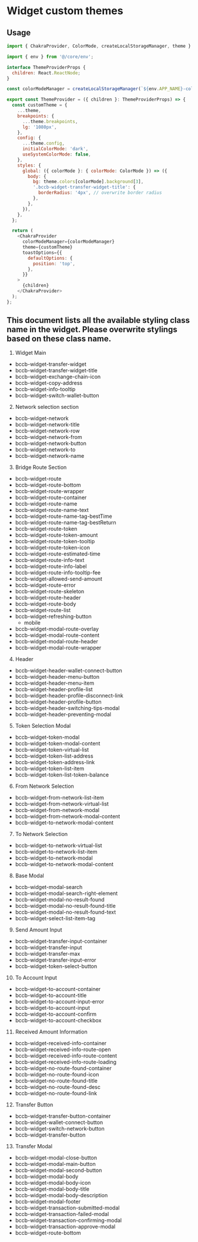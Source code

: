 # Widget custom themes

## Usage

```javascript
import { ChakraProvider, ColorMode, createLocalStorageManager, theme } from '@bnb-chain/space';

import { env } from '@/core/env';

interface ThemeProviderProps {
  children: React.ReactNode;
}

const colorModeManager = createLocalStorageManager(`${env.APP_NAME}-color-mode`);

export const ThemeProvider = ({ children }: ThemeProviderProps) => {
  const customTheme = {
    ...theme,
    breakpoints: {
      ...theme.breakpoints,
      lg: '1080px',
    },
    config: {
      ...theme.config,
      initialColorMode: 'dark',
      useSystemColorMode: false,
    },
    styles: {
      global: ({ colorMode }: { colorMode: ColorMode }) => ({
        body: {
          bg: theme.colors[colorMode].background[3],
          '.bccb-widget-transfer-widget-title': {
            borderRadius: '4px', // overwrite border radius
          },
        },
      }),
    },
  };

  return (
    <ChakraProvider
      colorModeManager={colorModeManager}
      theme={customTheme}
      toastOptions={{
        defaultOptions: {
          position: 'top',
        },
      }}
    >
      {children}
    </ChakraProvider>
  );
};
```

## This document lists all the available styling class name in the widget. Please overwrite stylings based on these class name.

1. Widget Main

- bccb-widget-transfer-widget
- bccb-widget-transfer-widget-title
- bccb-widget-exchange-chain-icon
- bccb-widget-copy-address
- bccb-widget-info-tooltip
- bccb-widget-switch-wallet-button

2. Network selection section

- bccb-widget-network
- bccb-widget-network-title
- bccb-widget-network-row
- bccb-widget-network-from
- bccb-widget-network-button
- bccb-widget-network-to
- bccb-widget-network-name

3. Bridge Route Section

- bccb-widget-route
- bccb-widget-route-bottom
- bccb-widget-route-wrapper
- bccb-widget-route-container
- bccb-widget-route-name
- bccb-widget-route-name-text
- bccb-widget-route-name-tag-bestTime
- bccb-widget-route-name-tag-bestReturn
- bccb-widget-route-token
- bccb-widget-route-token-amount
- bccb-widget-route-token-tooltip
- bccb-widget-route-token-icon
- bccb-widget-route-estimated-time
- bccb-widget-route-info-text
- bccb-widget-route-info-label
- bccb-widget-route-info-tooltip-fee
- bccb-widget-allowed-send-amount
- bccb-widget-route-error
- bccb-widget-route-skeleton
- bccb-widget-route-header
- bccb-widget-route-body
- bccb-widget-route-list
- bccb-widget-refreshing-button
  - mobile
- bccb-widget-modal-route-overlay
- bccb-widget-modal-route-content
- bccb-widget-modal-route-header
- bccb-widget-modal-route-wrapper

4. Header

- bccb-widget-header-wallet-connect-button
- bccb-widget-header-menu-button
- bccb-widget-header-menu-item
- bccb-widget-header-profile-list
- bccb-widget-header-profile-disconnect-link
- bccb-widget-header-profile-button
- bccb-widget-header-switching-tips-modal
- bccb-widget-header-preventing-modal

5. Token Selection Modal

- bccb-widget-token-modal
- bccb-widget-token-modal-content
- bccb-widget-token-virtual-list
- bccb-widget-token-list-address
- bccb-widget-token-address-link
- bccb-widget-token-list-item
- bccb-widget-token-list-token-balance

6. From Network Selection

- bccb-widget-from-network-list-item
- bccb-widget-from-network-virtual-list
- bccb-widget-from-network-modal
- bccb-widget-from-network-modal-content
- bccb-widget-to-network-modal-content

7. To Network Selection

- bccb-widget-to-network-virtual-list
- bccb-widget-to-network-list-item
- bccb-widget-to-network-modal
- bccb-widget-to-network-modal-content

8. Base Modal

- bccb-widget-modal-search
- bccb-widget-modal-search-right-element
- bccb-widget-modal-no-result-found
- bccb-widget-modal-no-result-found-title
- bccb-widget-modal-no-result-found-text
- bccb-widget-select-list-item-tag

9. Send Amount Input

- bccb-widget-transfer-input-container
- bccb-widget-transfer-input
- bccb-widget-transfer-max
- bccb-widget-transfer-input-error
- bccb-widget-token-select-button

10. To Account Input

- bccb-widget-to-account-container
- bccb-widget-to-account-title
- bccb-widget-to-account-input-error
- bccb-widget-to-account-input
- bccb-widget-to-account-confirm
- bccb-widget-to-account-checkbox

11. Received Amount Information

- bccb-widget-received-info-container
- bccb-widget-received-info-route-open
- bccb-widget-received-info-route-content
- bccb-widget-received-info-route-loading
- bccb-widget-no-route-found-container
- bccb-widget-no-route-found-icon
- bccb-widget-no-route-found-title
- bccb-widget-no-route-found-desc
- bccb-widget-no-route-found-link

12. Transfer Button

- bccb-widget-transfer-button-container
- bccb-widget-wallet-connect-button
- bccb-widget-switch-network-button
- bccb-widget-transfer-button

13. Transfer Modal

- bccb-widget-modal-close-button
- bccb-widget-modal-main-button
- bccb-widget-modal-second-button
- bccb-widget-modal-body
- bccb-widget-modal-body-icon
- bccb-widget-modal-body-title
- bccb-widget-modal-body-description
- bccb-widget-modal-footer
- bccb-widget-transaction-submitted-modal
- bccb-widget-transaction-failed-modal
- bccb-widget-transaction-confirming-modal
- bccb-widget-transaction-approve-modal
- bccb-widget-route-bottom
